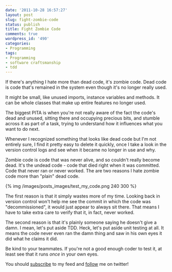 ```yaml
---
date: '2011-10-28 16:57:27'
layout: post
slug: fight-zombie-code
status: publish
title: Fight Zombie Code
comments: true
wordpress_id: '490'
categories:
- Programming
tags:
- Programming
- software craftsmanship
- tdd
---
```


If there's anything I hate more than dead code, it's zombie code. Dead code is code that's remained in the system even though it's no longer really used.

It might be small, like unused imports, instance variables and methods. It can be whole classes that make up entire features no longer used.

The biggest PITA is when you're not really aware of the fact the code's dead and unused, sitting there and occupying precious bits, and stumble across it as part of a task, trying to understand how it influences what you want to do next.

Whenever I recognized something that looks like dead code but I'm not entirely sure, I find it pretty easy to delete it quickly, once I take a look in the version control logs and see when it became no longer in use and why.

Zombie code is code that was never alive, and so couldn't really become dead. It's the undead code - code that died right when it was committed. Code that never ran or never worked. The are two reasons I hate zombie code more than "plain" dead code.

{% img /images/posts_images/test_my_code.png 240 300 %}

The first reason is that it simply wastes more of my time. Looking back in version control won't help me see the commit in which the code was "decommissioned", it would just appear to always sit there. That means I have to take extra care to verify that it, in fact, never worked.

The second reason is that it's plainly someone saying he doesn't give a damn. I mean, let's put aside TDD. Heck, let's put aside unit testing at all. It means the code never even ran the damn thing and saw in his own eyes it did what he claims it did.

Be kind to your teammates. If you're not a good enough coder to test it, at least see that it runs _once_ in your own eyes.



You should [subscribe](http://feeds.feedburner.com/TheCodeDump) to my feed and [follow](http://twitter.com/avivby) me on twitter!
